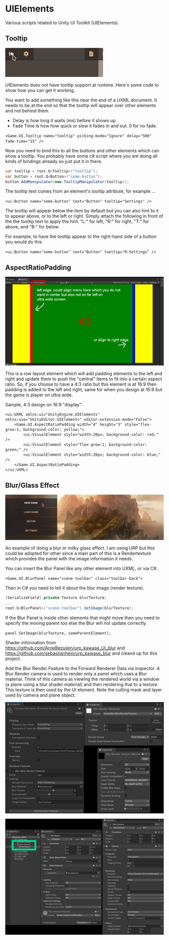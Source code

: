 # UIElements
Various scripts related to Unity UI Toolkit (UIElements).


## Tooltip

![Image of Tooltip](/Images/tooltip.gif)

UIElements does not have tooltip support at runtime. Here's some code to show how you can get it working.

You want to add something like this near the end of a UXML document. It needs to be at the end so that the tooltip will appear over other elements and not behind them.

- Delay is how long it waits (ms) before it shows up.
- Fade Time is how how quick or slow it fades in and out. 0 for no fade.

`<Game.UI.Tooltip name="tooltip" picking-mode="Ignore" delay="500" fade-time="15" />`

Now you need to bind this to all the buttons and other elements which can show a tooltip. You probably have some c# script where you are doing all kinds of bindings already so just put it in there.

```cs
var tooltip = root.Q<Tooltip>("tooltip");
var button = root.Q<Button>("some-button");
button.AddManipulator(new TooltipManipulator(tooltip));
```

The tooltip text comes from an element's tooltip attribute, for example ...

`<ui:Button name="some-button" text="Button" tooltip="Settings" />`

The tooltip will appear below the item by default but you can also hint to it to appear above, or to the left or right. Simply attach the following in front of the the tooltip text to apply the hint. "L:" for left, "R:" for right, "T:" for above, and "B:" for below.

For example, to have the tooltip appear to the right-hand side of a button you would do this

`<ui:Button name="some-button" text="Button" tooltip="R:Settings" />`


## AspectRatioPadding

![Image of AspectRatioPadding](/Images/aspectratio.png)

This is a row layout element which will add padding elements to the left and right and update them to push the "central" items to fit into a certain aspect ratio. So, if you choose to have a 4:3 ratio but this element is at 16:9 then padding is added to the left and right, same for when you design at 16:9 but the game is player on ultra wide. 

Sample, 4:3 design on 16:9 "display".

```
<ui:UXML xmlns:ui="UnityEngine.UIElements" xmlns:uie="UnityEditor.UIElements" editor-extension-mode="False">
    <Game.UI.AspectRatioPadding width="4" height="3" style="flex-grow:1; background-color: yellow;">
        <ui:VisualElement style="width:20px; background-color: red;" />
        <ui:VisualElement style="flex-grow:1; background-color: green;" />
        <ui:VisualElement style="width:20px; background-color: blue;" />
    </Game.UI.AspectRatioPadding>
</ui:UXML>
```


## Blur/Glass Effect

![Image of Blur](/Images/blur.webp)

An example of doing a blur or milky glass effect. I am using URP but this could be adopted for other since a main part of this is a Rendertexture which provides the panel with the image information it needs.

You can insert the Blur Panel like any other element into UXML, or via C#.

`<Game.UI.BlurPanel name="scene-toolbar" class="toolbar-back">`

Then in C# you need to tell it about the blur image (render texture).

```csharp
[SerializeField] private Texture blurTexture;
...
root.Q<BlurPanel>("scene-toolbar").SetImage(blurTexture);
```

If the Blur Panel is inside other elements that might move then you need to specify the moving parent too else the Blur will not update correctly.

`panel.SetImage(blurTexture, someParentElement);`

Shader information from https://github.com/ArneBezuijen/urp_kawase_UI_blur and https://github.com/sebastianhein/urp_kawase_blur and cleand up for this project.

Add the Blur Render Feature to the Forward Renderer Data via inspector. A Blur Render camera is used to render only a panel which uses a Blur material. Think of this camera as viewing the rendered world via a window (a plane using a blur shader material) and then rendering that to a texture. This texture is then used by the UI element. Note the culling mask and layer used by camera and plane object.

![Image of Blur](/Images/blur2.png)

![Image of Blur](/Images/blur3.png)



